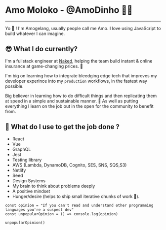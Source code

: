 # Amo Moloko - @AmoDinho 🧜‍♂️

<hr/>

Yo 🤙 ! I'm Amogelang, usually people call me Amo. I love using JavaScript to build whatever I can imagine.

## 😎 What I do currently?

I'm a fullstack engineer at [Naked](https://naked.insure/), helping the team build instant & online insurance at game-changing prices. 🥊

I'm big on learning how to integrate bleedging edge tech that improves my developer experince into my `production` workflows, in the fastest way possible. 

Big believer in learning how to do difficult things and then replicating them at speed in a simple and sustainable manner. 🧁 As well as putting everything I learn on the job out in the open for the community to benefit from. 


## 🧨 What do I use to get the job done ?

* React
* Vue
* GraphQL
* Jest
* Testing library
* AWS (Lambda, DynamoDB, Cognito, SES, SNS, SQS,S3)
* Netlify
* Seed
* Design Systems
* My brain to think about problems deeply
* A positive mindset
* Hunger/desire (helps to ship small iterative chunks of work 🐐).

```
const opinion = "If you can't read and understand other programming languages you're a suspect dev"
const unpopularOpinion = () => console.log(opinion)

unpopularOpinion()

```
